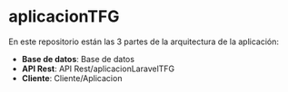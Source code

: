 # aplicacionTFG

En este repositorio están las 3 partes de la arquitectura de la aplicación:
* **Base de datos**:
Base de datos
* **API Rest**:
API Rest/aplicacionLaravelTFG
* **Cliente**:
Cliente/Aplicacion
